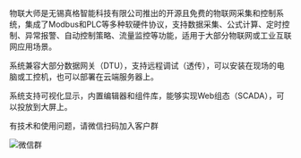 物联大师是无锡真格智能科技有限公司推出的开源且免费的物联网采集和控制系统，集成了Modbus和PLC等多种软硬件协议，支持数据采集、公式计算、定时控制、异常报警、自动控制策略、流量监控等功能，适用于大部分物联网或工业互联网应用场景。

系统兼容大部分数据网关（DTU），支持远程调试（透传），可以安装在现场的电脑或工控机，也可以部署在云端服务器上。

系统支持可视化显示，内置编辑器和组件库，能够实现Web组态（SCADA），可以投放到大屏上。

有技术和使用问题，请微信扫码加入客户群

![微信群](https://iot-master.com/iot-master.png)